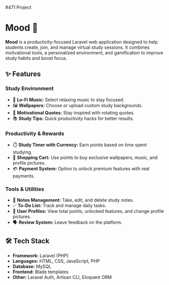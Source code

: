 #471 Project
# Mood 🌙

**Mood** is a productivity-focused Laravel web application designed to help students create, join, and manage virtual study sessions. It combines motivational tools, a personalized environment, and gamification to improve study habits and boost focus.

## ✨ Features

### Study Environment
- 🎵 **Lo-Fi Music:** Select relaxing music to stay focused.
- 🖼️ **Wallpapers:** Choose or upload custom study backgrounds.
- 💬 **Motivational Quotes:** Stay inspired with rotating quotes.
- 📚 **Study Tips:** Quick productivity hacks for better results.

### Productivity & Rewards
- ⏱️ **Study Timer with Currency:** Earn points based on time spent studying.
- 🛒 **Shopping Cart:** Use points to buy exclusive wallpapers, music, and profile pictures.
- 💳 **Payment System:** Option to unlock premium features with real payments.

### Tools & Utilities
- 📝 **Notes Management:** Take, edit, and delete study notes.
- ✅ **To-Do List:** Track and manage daily tasks.
- 👤 **User Profiles:** View total points, unlocked features, and change profile pictures.
- 🗣️ **Review System:** Leave feedback on the platform.

## 🛠️ Tech Stack

- **Framework:** Laravel (PHP)
- **Languages:** HTML, CSS, JavaScript, PHP
- **Database:** MySQL
- **Frontend:** Blade templates
- **Other:** Laravel Auth, Artisan CLI, Eloquent ORM
